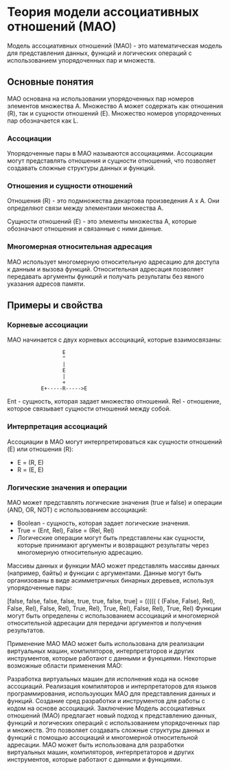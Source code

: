 # Теория модели ассоциативных отношений (МАО)

Модель ассоциативных отношений (МАО) - это математическая модель для представления данных, функций и логических операций с использованием упорядоченных пар и множеств.

## Основные понятия

МАО основана на использовании упорядоченных пар номеров элементов множества A. Множество A может содержать как отношения (R), так и сущности отношений (E). Множество номеров упорядоченных пар обозначается как L.

### Ассоциации

Упорядоченные пары в МАО называются ассоциациями. Ассоциации могут представлять отношения и сущности отношений, что позволяет создавать сложные структуры данных и функций.

### Отношения и сущности отношений

Отношения (R) - это подмножества декартова произведения A x A. Они определяют связи между элементами множества A.

Сущности отношений (E) - это элементы множества A, которые обозначают отношения и связанные с ними данные.

### Многомерная относительная адресация

МАО использует многомерную относительную адресацию для доступа к данным и вызова функций. Относительная адресация позволяет передавать аргументы функций и получать результаты без явного указания адресов памяти.

## Примеры и свойства

### Корневые ассоциации

МАО начинается с двух корневых ассоциаций, которые взаимосвязаны:
```
                  E
                  ^
                  |
                  E
                  |
                  +
           E+-----R----->E
```

Ent - сущность, которая задает множество отношений. Rel - отношение, которое связывает сущности отношений между собой.

### Интерпретация ассоциаций

Ассоциации в МАО могут интерпретироваться как сущности отношений (E) или отношения (R):

- E = (R, E)
- R = (E, E)

### Логические значения и операции

МАО может представлять логические значения (true и false) и операции (AND, OR, NOT) с использованием ассоциаций:

- Boolean - сущность, которая задает логические значения.
- True = (Ent, Rel), False = (Rel, Rel)
- Логические операции могут быть представлены как сущности, которые принимают аргументы и возвращают результаты через многомерную относительную адресацию.

Массивы данных и функции
МАО может представлять массивы данных (например, байты) и функции с аргументами. Данные могут быть организованы в виде асимметричных бинарных деревьев, используя упорядоченные пары:

[false, false, false, false, true, true, false, true] =
((((( ( (False, False), Rel), False, Rel), False, Rel), True, Rel), True, Rel), False, Rel), True, Rel)
Функции могут быть определены с использованием ассоциаций и многомерной относительной адресации для передачи аргументов и получения результатов.

Применение МАО
МАО может быть использована для реализации виртуальных машин, компиляторов, интерпретаторов и других инструментов, которые работают с данными и функциями. Некоторые возможные области применения МАО:

Разработка виртуальных машин для исполнения кода на основе ассоциаций.
Реализация компиляторов и интерпретаторов для языков программирования, использующих МАО для представления данных и функций.
Создание сред разработки и инструментов для работы с кодом на основе ассоциаций.
Заключение
Модель ассоциативных отношений (МАО) предлагает новый подход к представлению данных, функций и логических операций с использованием упорядоченных пар и множеств. Это позволяет создавать сложные структуры данных и функций с помощью ассоциаций и многомерной относительной адресации. МАО может быть использована для разработки виртуальных машин, компиляторов, интерпретаторов и других инструментов, которые работают с данными и функциями.

